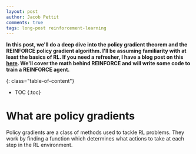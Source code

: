 ```yaml
---
layout: post
author: Jacob Pettit
comments: true
tags: long-post reinforcement-learning
---
```


**In this post, we'll do a deep dive into the policy gradient theorem and the REINFORCE policy gradient algorithm. I'll be assuming familiarity with at least the basics of RL. If you need a refresher, I have a blog post on this [here](https://jfpettit.github.io/blog/2019/11/03/fundamentals-of-reinforcement-learning). We'll cover the math behind REINFORCE and will write some code to train a REINFORCE agent.**

{: class="table-of-content"}
* TOC
{:toc}

# What are policy gradients

Policy gradients are a class of methods used to tackle RL problems. They work by finding a function which determines what actions to take at each step in the RL environment.
